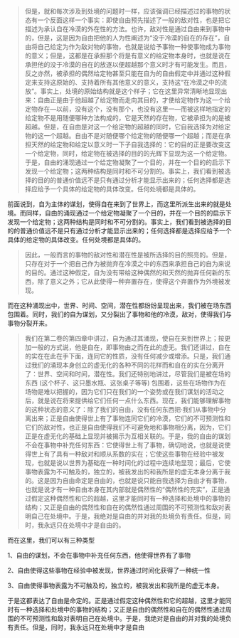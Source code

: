 <blockquote data-pid="ZfTOMjJA">但是，就和每次涉及到处境的问题时一样，应该强调已经描述过的事物的状态有一个反面这样一个事实：即使自由预先描述了一般的敌对性，也是把它描述为承认自在冷漠的外在性的方法。也许，敌对性是通过自由来到事物中的，但是，这是因为自由把他的人为性阐述为“没于冷漠的自在的存在”，自由将自己给定为作为敌对物的事物，也就是说给予事物一种使事物成为事物的意义；但是，这都是在承担那个将是有意义的给定物本身时，也就是说在承担他的没于冷漠的自在的放逐以便超越那个意义时才有可能发生。而且，反之亦然，被承担的偶然给定物甚至只能在自为的自由假定中并通过这种假定来支持这原始的、支持着所有其他意义的意义，支持这“在冷漠之中的流放”。事实上，处境的原始结构就是这个样子；它在这里异常清晰地显现出来：自由正是由于他超越了给定物而走向其目的，才使给定物作为这一个给定物存在—以前，没有这个，没有那个，也没有这里一—而被这样地指定的给定物不是用随便哪种方法构成的，它是天然的存在物，它被承担为的是被超越。但是，在自由是对这一个给定物的超越的同时，它自我选择为对给定物的这一个超越。自由不是对随便哪个给定物的随便哪一个超越；而是在承担天然的给定物和给定以意义时一下子自我选择的：它的目的正是要改变这一个给定物，同时，给定物在被选择的目的的光辉下显现为这一个给定物。于是，自由的涌现通过一个给定物凝聚了一个目的，并在一个目的的启示下发现一个给定物；这两种结构是同时和不可分割的。事实上，我们看到被选择的目的的普通价值远不是只有通过分析才能显示出来的；任何选择都是选择应给予一个具体的给定物的具体改变。任何处境都是具体的。</blockquote><p data-pid="PgenlK-G">前面说到，自为主体的谋划，使得自在来到了世界上，而这里所派生出来的就是处境。而同样，自由的涌现通过一个给定物凝聚了一个目的，并在一个目的的启示下发现一个给定物；这两种结构是同时和不可分割的。事实上，我们看到被选择的目的的普通价值远不是只有通过分析才能显示出来的；任何选择都是选择应给予一个具体的给定物的具体改变。任何处境都是具体的。</p><blockquote data-pid="LJLhPhN3">因此，一般而言的事物的敌对性和潜在性是被所选择的目的照亮的。但是，只存在对于一个把自己作为被抛弃在冷漠之中的东西来承担自己的自为来说的目的。通过这种假定，自为没有带给这种偶然的和天然的抛弃任何新的东西，除了意义之外；它从此使得一种弃置存在，使得这个弃置作为外境被发现。</blockquote><p data-pid="MSrZxGBt">而在这种涌现出中，世界、时间、空间，潜在性都纷纷呈现出来，我们被在场东西包围着。同时，我们的自为谋划，又分裂出了事物和他的冷漠，敌对，使得我们与事物分裂开来。</p><blockquote data-pid="7bBLYDxf">我们在第二卷的第四章中讲过，自为通过其涌现，使自在来到世界上；按更加一般的方式说，他是自在，即事物由之而在此的虚无。我们还讲过，自在的实在在此在手下面，连同它的性质，没有任何减少或增添。只是，我们通过我们的涌现本身创立的虚无化的各种不同的花样而和自在的实在分离开了：世界、空间和时间，潜在性。我们还特别地讲过，尽管我们是被在场的东西 (这个杯子、这只墨水瓶、这张桌子等等) 包围着，这些在场物作为在场物是难以把握的，因为它们只在我们的一个姿势或在我们谋划的活动之后，就是说在将来提供给它们任何一点什么东西。现在，我们能够理解事物的这种状态的意义了：除了我们的自由，没有任何东西把·我们从事物中分离出来；正是自由使得世上有了事物连同它们的冷漠，它们的不可预测性和它们的敌对性，也正是自由使得我们不可避免地和事物相分离，因为，它们正是在虚无化的基础上显现并被揭示为互相关联的。于是，我的自由的谋划不会在事物中补充任何东西：它使得世上有了事物，确切地说，也就是说使得世上有了具有一种敌对和顺从系数的实在；它使这些事物在经验中被发现，也就是说以世界为基础在一种时间化的过程中连续地显现；最后，它使事物表露为不可触及的，独立的，被我发出的和我所是的虚无本身分离于我的。这是因为自由命定是自由的，也就是说只能自我选择为自由才有事物，也就是说才有一种自由本身在其内部就是偶然性的“偶然性的充实”，正是通过假定这种偶然性和它的超越，这里才能同时有一种选择和处境中的事物的结构；又正是自由的偶然性和自在的偶然性通过周围的不可预测性和敌对表明自己在处境中。于是，我绝对是自由的并对我的处境负有责任。但是，同时，我永远只在处境中才是自由的。</blockquote><p data-pid="OPylQM2F">而在这里，我们可以有三种类型</p><p data-pid="Rg4Bo18_">1、自由的谋划，不会在事物中补充任何东西，他使得世界有了事物</p><p data-pid="v0uGaSEe">2、自由使得这些事物在经验中被发现，世界通过时间化获得了一种统一性</p><p data-pid="4B4OhR7_">3、自由使得事物表露为不可触及的，独立的，被我发出和我所是的虚无本身。</p><p data-pid="t99xeSlV">于是这都表达了自由是命定的。正是通过假定这种偶然性和它的超越，这里才能同时有一种选择和处境中的事物的结构；又正是自由的偶然性和自在的偶然性通过周围的不可预测性和敌对表明自己在处境中。于是，我绝对是自由的并对我的处境负有责任。但是，同时，我永远只在处境中才是自由</p><p></p><p></p><p></p><p></p><p></p><p></p><p></p><p></p><p></p><p></p><p></p><p></p><p></p><p></p><p></p><p></p><p></p><p></p><p></p><p></p><p></p><p></p><p></p><p></p><p></p><p></p><p></p><p></p><p></p>